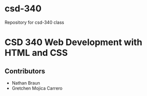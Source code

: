 # csd-340
Repository for csd-340 class
# CSD 340 Web Development with HTML and CSS
## Contributors
* Nathan Braun
* Gretchen Mojica Carrero
